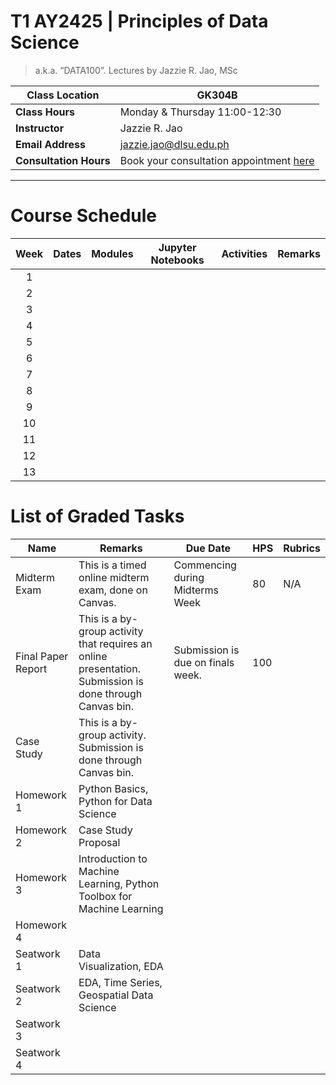 # T1 AY2425 | Principles of Data Science 
> a.k.a. “DATA100”. Lectures by Jazzie R. Jao, MSc

|**Class Location**|GK304B|
|---|---|
|**Class Hours**|Monday & Thursday 11:00-12:30|
|**Instructor**|Jazzie R. Jao|
|**Email Address**|[jazzie.jao@dlsu.edu.ph](mailto:johnsmith@university.edu)|
|**Consultation Hours**|Book your consultation appointment [here](https://calendar.app.google/BSfuLQgPpSadJ2or9)|

---

# **Course Schedule**


| Week | Dates | Modules | Jupyter Notebooks | Activities | Remarks |
| :--: | ----- | ------- | ----------------- | ---------- | ------- |
|  1   |       |         |                   |            |         |
|  2   |       |         |                   |            |         |
|  3   |       |         |                   |            |         |
|  4   |       |         |                   |            |         |
|  5   |       |         |                   |            |         |
|  6   |       |         |                   |            |         |
|  7   |       |         |                   |            |         |
|  8   |       |         |                   |            |         |
|  9   |       |         |                   |            |         |
|  10  |       |         |                   |            |         |
|  11  |       |         |                   |            |         |
|  12  |       |         |                   |            |         |
|  13  |       |         |                   |            |         |







# **List of Graded Tasks**

| **Name**           | **Remarks**                                                                                              | **Due Date**                      | **HPS** | **Rubrics** |
| ------------------ | -------------------------------------------------------------------------------------------------------- | --------------------------------- | ------- | ----------- |
| Midterm Exam       | This is a timed online midterm exam, done on Canvas.                                                     | Commencing during Midterms Week   | 80      | N/A         |
| Final Paper Report | This is a by-group activity that requires an online presentation. Submission is done through Canvas bin. | Submission is due on finals week. | 100     |             |
| Case Study         | This is a by-group activity. Submission is done through Canvas bin.                                      |                                   |         |             |
| Homework 1         | Python Basics, Python for Data Science                                                                   |                                   |         |             |
| Homework 2         | Case Study Proposal                                                                                      |                                   |         |             |
| Homework 3         | Introduction to Machine Learning, Python Toolbox for Machine Learning                                    |                                   |         |             |
| Homework 4         |                                                                                                          |                                   |         |             |
| Seatwork 1         | Data Visualization, EDA                                                                                  |                                   |         |             |
| Seatwork 2         | EDA, Time Series, Geospatial Data Science                                                                |                                   |         |             |
| Seatwork 3         |                                                                                                          |                                   |         |             |
| Seatwork 4         |                                                                                                          |                                   |         |             |